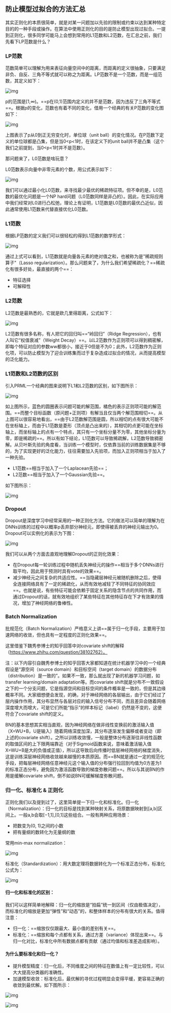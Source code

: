 ## 防止模型过拟合的方法汇总

其实正则化的本质很简单，就是对某一问题加以先验的限制或约束以达到某种特定目的的一种手段或操作。在算法中使用正则化的目的是防止模型出现过拟合。一提到正则化，很多同学可能马上会想到常用的L1范数和L2范数，在汇总之前，我们先看下LP范数是什么？

### **LP范数**

范数简单可以理解为用来表征向量空间中的距离，而距离的定义很抽象，只要满足非负、自反、三角不等式就可以称之为距离。LP范数不是一个范数，而是一组范数，其定义如下：

![img](D:\Notes\raw_images\v2-477b8ef2e775fe26859c101d967b9468_720w.jpg)

p的范围是[1,∞)。==p在(0,1)范围内定义的并不是范数，因为违反了三角不等式==。根据p的变化，范数也有着不同的变化，借用一个经典的有关P范数的变化图如下：

![img](D:\Notes\raw_images\v2-ac31cdaab89a101b54ef18c093d82ec1_720w.jpg)

上图表示了p从0到正无穷变化时，单位球（unit ball）的变化情况。在P范数下定义的单位球都是凸集，但是当0<p<1时，在该定义下的unit ball并不是凸集（这个我们之前提到，当0<p<1时并不是范数）。

那问题来了，L0范数是啥玩意？

L0范数表示向量中非零元素的个数，用公式表示如下：

![img](D:\Notes\raw_images\v2-eae329509a058bcee002a0d370d01179_720w.jpg)

我们可以通过最小化L0范数，来寻找最少最优的稀疏特征项。但不幸的是，L0范数的最优化问题是一个NP hard问题（L0范数同样是非凸的）。因此，在实际应用中我们经常对L0进行凸松弛，理论上有证明，L1范数是L0范数的最优凸近似，因此通常使用L1范数来代替直接优化L0范数。

### **L1范数**

根据LP范数的定义我们可以很轻松的得到L1范数的数学形式：

![img](D:\Notes\raw_images\v2-4ee0f649768051c178a2e289e6a40cf4_720w.jpg)

通过上式可以看到，L1范数就是向量各元素的绝对值之和，也被称为是"稀疏规则算子"（Lasso regularization）。那么问题来了，为什么我们希望稀疏化？==稀疏化有很多好处，最直接的两个==：

- 特征选择
- 可解释性

### **L2范数**

L2范数是最熟悉的，它就是欧几里得距离，公式如下：

![img](D:\Notes\raw_images\v2-80906f3d45df8f0057c3ba9e868381b1_720w.jpg)

L2范数有很多名称，有人把它的回归叫==“岭回归”（Ridge Regression），也有人叫它“权值衰减”（Weight Decay）==。以L2范数作为正则项可以得到稠密解，即每个特征对应的参数ww都很小，接近于0但是不为0；此外，L2范数作为正则化项，可以防止模型为了迎合训练集而过于复杂造成过拟合的情况，从而提高模型的泛化能力。

### **L1范数和L2范数的区别**

引入PRML一个经典的图来说明下L1和L2范数的区别，如下图所示：

![img](D:\Notes\raw_images\v2-926758fdb8dcd551506c5978c586986c_720w.jpg)

如上图所示，蓝色的圆圈表示问题可能的解范围，橘色的表示正则项可能的解范围。==而整个目标函数（原问题+正则项）有解当且仅当两个解范围相切==。从上图可以很容易地看出，==由于L2范数解范围是圆，所以相切的点有很大可能不在坐标轴上，而由于L1范数是菱形（顶点是凸出来的），其相切的点更可能在坐标轴上，而坐标轴上的点有一个特点，其只有一个坐标分量不为零，其他坐标分量为零，即是稀疏的==。所以有如下结论，L1范数可以导致稀疏解，L2范数导致稠密解。从贝叶斯先验的角度看，当训练一个模型时，仅依靠当前的训练数据集是不够的，为了实现更好的泛化能力，往往需要加入先验项，而加入正则项相当于加入了一种先验。

- L1范数==相当于加入了一个Laplacean先验==；
- L2范数==相当于加入了一个Gaussian先验==。

如下图所示：

![img](D:\Notes\raw_images\v2-926758fdb8dcd551506c5978c586986c_720w.jpg)

### **Dropout**

Dropout是深度学习中经常采用的一种正则化方法。它的做法可以简单的理解为在DNNs训练的过程中以概率p丢弃部分神经元，即使得被丢弃的神经元输出为0。Dropout可以实例化的表示为下图：

![img](D:\Notes\raw_images\v2-472d58927f358d35d6a9d6de5d653e53_720w.jpg)

我们可以从两个方面去直观地理解Dropout的正则化效果：

- 在Dropout每一轮训练过程中随机丢失神经元的操作==相当于多个DNNs进行取平均，因此用于预测时具有vote的效果==。
- 减少神经元之间复杂的共适应性。==当隐藏层神经元被随机删除之后，使得全连接网络具有了一定的稀疏化，从而有效地减轻了不同特征的协同效应==。也就是说，有些特征可能会依赖于固定关系的隐含节点的共同作用，而通过Dropout的话，就有效地组织了某些特征在其他特征存在下才有效果的情况，增加了神经网络的鲁棒性。

### **Batch Normalization**

批规范化（Batch Normalization）严格意义上讲==属于归一化手段，主要用于加速网络的收敛，但也具有一定程度的正则化效果==。

这里借鉴下魏秀参博士的知乎回答中对covariate shift的解释（https://www.zhihu.com/question/38102762）。

注：以下内容引自魏秀参博士的知乎回答大家都知道在统计机器学习中的一个经典假设是“源空间（source domain）和目标空间（target domain）的数据分布（distribution）是一致的”。如果不一致，那么就出现了新的机器学习问题，如transfer learning/domain adaptation等。而covariate shift就是分布不一致假设之下的一个分支问题，它是指源空间和目标空间的条件概率是一致的，但是其边缘概率不同。大家细想便会发现，的确，对于神经网络的各层输出，由于它们经过了层内操作作用，其分布显然与各层对应的输入信号分布不同，而且差异会随着网络深度增大而增大，可是它们所能“指示”的样本标记（label）仍然是不变的，这便符合了covariate shift的定义。

BN的基本思想其实相当直观，因为神经网络在做非线性变换前的激活输入值（X=WU+B，U是输入）随着网络深度加深，其分布逐渐发生偏移或者变动（即上述的covariate shift）。之所以训练收敛慢，一般是整体分布逐渐往非线性函数的取值区间的上下限两端靠近（对于Sigmoid函数来说，意味着激活输入值X=WU+B是大的负值或正值），所以这导致后向传播时低层神经网络的梯度消失，这是训练深层神经网络收敛越来越慢的本质原因。而==BN就是通过一定的规范化手段，把每层神经网络任意神经元这个输入值的分布强行拉回到均值为0方差为1的标准正态分布，避免因为激活函数导致的梯度弥散问题==。所以与其说BN的作用是缓解covariate shift，倒不如说BN可缓解梯度弥散问题。



### **归一化、标准化 & 正则化**

正则化我们以及提到过了，这里简单提一下归一化和标准化。归一化（Normalization）：归一化的目标是找到某种映射关系，将原数据映射到[a,b]区间上。一般a,b会取[−1,1],[0,1]这些组合。一般有两种应用场景：

- 把数变为(0, 1)之间的小数
- 把有量纲的数转化为无量纲的数

常用min-max normalization：

![img](D:\Notes\raw_images\v2-780344d716f36c249923bd718472d3cd_720w.jpg)

标准化（Standardization）：用大数定理将数据转化为一个标准正态分布，标准化公式为：

![img](D:\Notes\raw_images\v2-14656ed942b3129e582454ab4b44a387_720w.jpg)

#### **归一化和标准化的区别：**

我们可以这样简单地解释：归一化的缩放是“拍扁”统一到区间（仅由极值决定），而标准化的缩放是更加“弹性”和“动态”的，和整体样本的分布有很大的关系。值得注意：

- 归一化：==缩放仅仅跟最大、最小值的差别有关==。
- 标准化：==缩放和每个点都有关系，通过方差（variance）体现出来==。与归一化对比，标准化中所有数据点都有贡献（通过均值和标准差造成影响）。

#### **为什么要标准化和归一化？**

- 提升模型精度：归一化后，不同维度之间的特征在数值上有一定比较性，可以大大提高分类器的准确性。
- 加速模型收敛：标准化后，最优解的寻优过程明显会变得平缓，更容易正确的收敛到最优解。如下图所示：

![img](D:\Notes\raw_images\v2-fbadbab1c065f496b59ae89163d47792_720w.jpg)

![img](D:\Notes\raw_images\v2-99cdfc1a23fa3f1184d57fe0053ab030_720w.jpg)